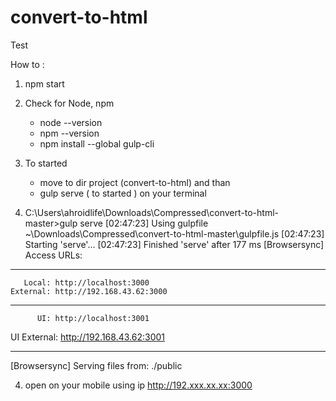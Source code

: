 # convert-to-html
Test

How to :

1. npm start
2. Check for Node, npm
     - node --version
     - npm --version
     - npm install --global gulp-cli
3. To started 
     - move to dir project (convert-to-html) and than
     - gulp serve ( to started ) on your terminal

4. C:\Users\ahroidlife\Downloads\Compressed\convert-to-html-master>gulp serve
[02:47:23] Using gulpfile ~\Downloads\Compressed\convert-to-html-master\gulpfile.js
[02:47:23] Starting 'serve'...
[02:47:23] Finished 'serve' after 177 ms
[Browsersync] Access URLs:

 --------------------------------------
       Local: http://localhost:3000
    External: http://192.168.43.62:3000
    
 --------------------------------------
          UI: http://localhost:3001
 UI External: http://192.168.43.62:3001

 --------------------------------------
[Browsersync] Serving files from: ./public

4. open on your mobile using ip http://192.xxx.xx.xx:3000
